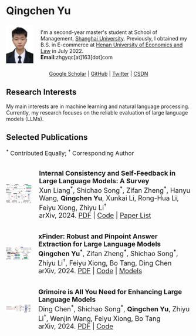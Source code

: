 # Qingchen Yu
<div style="display: flex; align-items: center;">
    <div style="margin-right: 20px;">
        <img src="./assets/profile.jpg" alt="profile_photo" style="width: 222px; height: auto;">
    </div>
    <div>
        <p>
            I'm a second-year master's student at School of Management, <a href="https://www.shu.edu.cn/">Shanghai University</a>. Previously, I obtained my B.S. in E-commerce at <a href="https://www.huel.edu.cn/">Henan University of Economics and Law</a> in July 2022.<br>
            <strong>Email:</strong>zhgyqc[at]163[dot]com
        </p>
    </div>
</div>

<p align="center">
    <a href="https://scholar.google.com/citations?user=-soHkFYAAAAJ&hl=zh-CN">Google Scholar</a> |
    <a href="https://github.com/Duguce">GitHub</a> |
    <a href="https://x.com/zhgyqc_duguce">Twitter</a> |
    <a href="https://blog.csdn.net/LIGHTER_06">CSDN</a>
</p>

<h2 style="text-align: left;">Research Interests</h2>
My main interests are in machine learning and natural language processing. Currently, my research focuses on the reliable evaluation of large language models (LLMs).

<h2 style="text-align: left;">Selected Publications</h2>
<p style="font-size: 16px;">
    <sup>*</sup> Contributed Equally; <sup>†</sup> Corresponding Author
</p>

<div style="display: flex; align-items: center;">
    <div style="margin-right: 20px;">
        <img src="./assets/icsf_framework.jpg" alt="icsf_framework" style="width: 166px; height: auto;">
    </div>
    <div>
        <p style="font-size: 18px;">
            <strong>Internal Consistency and Self-Feedback in Large Language Models: A Survey</strong><br>
            Xun Liang<sup>*</sup>, Shichao Song<sup>*</sup>, Zifan Zheng<sup>*</sup>, Hanyu Wang, <strong>Qingchen Yu</strong>, Xunkai Li, Rong-Hua Li, Feiyu Xiong, Zhiyu Li<sup>†</sup><br>
            arXiv, 2024. <a href="https://arxiv.org/pdf/2407.14507">PDF</a> | <a href="https://github.com/IAAR-Shanghai/ICSFSurvey">Code</a> | <a href="https://www.yuque.com/zhiyu-n2wnm/ugzwgf/gmqfkfigd6xw26eg#uFMZ">Paper List</a>
        </p>
    </div>
</div>

<div style="display: flex; align-items: center;">
    <div style="margin-right: 20px;">
        <img src="./assets/xfinder_framework.jpg" alt="xfinder_framework" style="width: 122px; height: auto;">
    </div>
    <div>
        <p style="font-size: 18px;">
            <strong>xFinder: Robust and Pinpoint Answer Extraction for Large Language Models</strong><br>
            <strong>Qingchen Yu</strong><sup>*</sup>, Zifan Zheng<sup>*</sup>, Shichao Song<sup>*</sup>, Zhiyu Li<sup>†</sup>, Feiyu Xiong, Bo Tang, Ding Chen<br>
            arXiv, 2024. <a href="https://arxiv.org/pdf/2405.11874">PDF</a> | <a href="https://github.com/IAAR-Shanghai/xFinder">Code</a> | <a href="https://huggingface.co/collections/IAAR-Shanghai/xfinder-664b7b21e94e9a93f25a8412">Models</a>
        </p>
    </div>
</div>

<div style="display: flex; align-items: center;">
    <div style="margin-right: 20px;">
        <img src="./assets/grimoire_framework.jpg" alt="grimoire_framework" style="width: 122px; height: auto;">
    </div>
    <div>
        <p style="font-size: 18px;">
            <strong>Grimoire is All You Need for Enhancing Large Language Models</strong><br>
            Ding Chen<sup>*</sup>, Shichao Song<sup>*</sup>, <strong>Qingchen Yu</strong>, Zhiyu Li<sup>†</sup>, Wenjin Wang, Feiyu Xiong, Bo Tang<br>
            arXiv, 2024. <a href="https://arxiv.org/pdf/2401.03385">PDF</a> | <a href="https://github.com/IAAR-Shanghai/Grimoire">Code</a>
        </p>
    </div>
</div>
